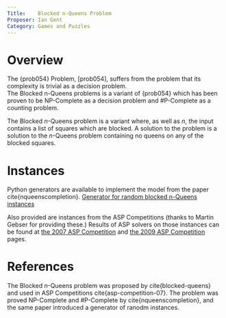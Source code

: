 ```yaml
---
Title:    Blocked n-Queens Problem
Proposer: Ian Gent
Category: Games and Puzzles
---
```


Overview
========

The {prob054} Problem, [prob054], suffers from the problem that its complexity is trivial as a decision problem.  
The Blocked n-Queens problems is a variant of {prob054} which has been proven to
be NP-Complete as a decision problem and #P-Complete as a counting problem.


The Blocked $n$-Queens problem is a variant where, as well as $n$, the input contains a list of squares which are blocked. A solution to the problem is a solution to the $n$-Queens problem containing no queens on any of the blocked 
squares.


Instances
==========================

Python generators are available to implement the model from the paper cite{nqueenscompletion}. 
<a href="data/blocked-gen.py.html">Generator for random blocked n-Queens instances</a>

Also provided are instances from the ASP Competitions (thanks to Martin Gebser for providing these.)   Results of ASP solvers on those instances can be found at 
<a href="https://asparagus.cs.uni-potsdam.de/contest/">the 2007 ASP Competition</a> and 
<a href="https://dtai.cs.kuleuven.be/events/ASP-competition/index.shtml">the 2009 ASP Competition</a> pages.


References
==========

The Blocked $n$-Queens problem was proposed by cite{blocked-queens} and used in ASP Competitions
cite{asp-competition-07}. The problem was proved NP-Complete and #P-Complete by cite{nqueenscompletion}, and the same paper 
introduced a generator of ranodm instances.



